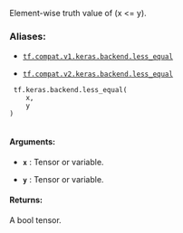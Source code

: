Element-wise truth value of (x <= y).



### Aliases:

- [ `tf.compat.v1.keras.backend.less_equal` ](/api_docs/python/tf/keras/backend/less_equal)

- [ `tf.compat.v2.keras.backend.less_equal` ](/api_docs/python/tf/keras/backend/less_equal)



```
 tf.keras.backend.less_equal(
    x,
    y
)
 
```



#### Arguments:

- **`x`** : Tensor or variable.

- **`y`** : Tensor or variable.



#### Returns:
A bool tensor.

